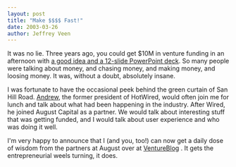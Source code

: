 ```yaml
--- 
layout: post
title: "Make $$$$ Fast!"
date: 2003-03-26
author: Jeffrey Veen
---
```

It was no lie. Three years ago, you could get $10M in venture funding in an afternoon with <a href="http://seattlepi.nwsource.com/business/vc233.shtml ">a good idea and a 12-slide PowerPoint deck</a>. So many people were talking about money, and chasing money, and making money, and loosing money. It was, without a doubt, absolutely insane.

I was fortunate to have the occasional peek behind the green curtain of San Hill Road. <a href="http://www.augustcap.com/team/aa.shtml">Andrew</a>, the former president of HotWired, would often join me for lunch and talk about what had been happening in the industry. After Wired, he joined August Capital as a partner. We would talk about interesting stuff that was getting funded, and I would talk about user experience and who was doing it well.

I'm very happy to announce that I (and you, too!) can now get a daily dose of wisdom from the partners at August over at <a href="http://ventureblog.com/">VentureBlog</a> . It gets the entrepreneurial weels turning, it does.

&#8203;